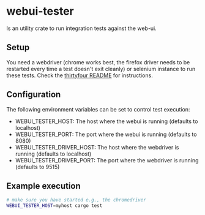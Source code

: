 # webui-tester

Is an utility crate to run integration tests against the web-ui.

## Setup

You need a webdriver (chrome works best, the firefox driver needs to be
restarted every time a test doesn't exit cleanly) or selenium instance to run
these tests. Check the [thirtyfour
README](https://github.com/stevepryde/thirtyfour#running-against-selenium) for
instructions.

## Configuration

The following environment variables can be set to control test execution:

- WEBUI_TESTER_HOST: The host where the webui is running (defaults to localhost)
- WEBUI_TESTER_PORT: The port where the webui is running (defaults to 8080)
- WEBUI_TESTER_DRIVER_HOST: The host where the webdriver is running (defaults to localhost)
- WEBUI_TESTER_DRIVER_PORT: The port where the webdriver is running (defaults to 9515)

## Example execution

```bash
# make sure you have started e.g., the chromedriver
WEBUI_TESTER_HOST=myhost cargo test
```
